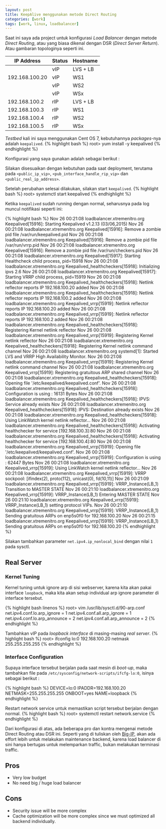 ```yaml
---
layout: post
title: KeepAlive menggunakan metode Direct Routing
categories: [work]
tags: [work, linux, loadbalancer]
---
```


Saat ini saya ada project untuk konfigurasi *Load Balancer* dengan metode *Direct Routing*, atau yang biasa dikenal dengan DSR (*Direct Server Return*). Atau gambaran topologinya seperti ini.

|   IP Address  | Status | Hostname |
|---------------|--------|----------|
|               |  vIP   | LVS + LB |
|192.168.100.20 |  vIP   | WS1      |
|               |  vIP   | WS2      |
|               |  vIP   | WSx      |
|192.168.100.2  |  rIP   | LVS + LB |
|192.168.100.3  |  rIP   | WS1      |
|192.168.100.4  |  rIP   | WS2      |
|192.168.100.5  |  rIP   | WSx      |

<script src="https://gist.github.com/draskolnikova/8ccac12148ca9eea665d.js"></script>

*Testbed* kali ini saya menggunakan Cent OS 7, kebutuhannya *packages*-nya adalah `keepalived`.
{% highlight bash %}
root> yum install -y keepalived
{% endhighlight %}

Konfigurasi yang saya gunakan adalah sebagai berikut :

<script src="https://gist.github.com/draskolnikova/cee0e17dcd9bbdc66c6d.js"></script>

Silakan disesuaikan dengan kebutuhan pada saat deployment, terutama pada `<public_ip_vip>`, `<pub_interface_handle_rip_vip>` dan `<public_real_ip_address>`.

Setelah perubahan selesai dilakukan, silakan start `keepalived`.
{% highlight bash %}
root> systemctl start keepalived
{% endhighlight %}

Ketika `keepalived` sudah running dengan normal, seharusnya pada log muncul notifikasi seperti ini:

{% highlight bash %}
Nov 26 00:21:08 loadbalancer.xtremenitro.org Keepalived[15916]: Starting Keepalived v1.2.13 (03/06,2015)
Nov 26 00:21:08 loadbalancer.xtremenitro.org Keepalived[15916]: Remove a zombie pid file /var/run/keepalived.pid
Nov 26 00:21:08 loadbalancer.xtremenitro.org Keepalived[15916]: Remove a zombie pid file /var/run/vrrp.pid
Nov 26 00:21:08 loadbalancer.xtremenitro.org Keepalived[15916]: Remove a zombie pid file /var/run/checkers.pid
Nov 26 00:21:08 loadbalancer.xtremenitro.org Keepalived[15917]: Starting Healthcheck child process, pid=15918
Nov 26 00:21:08 loadbalancer.xtremenitro.org Keepalived_healthcheckers[15918]: Initializing ipvs 2.6
Nov 26 00:21:08 loadbalancer.xtremenitro.org Keepalived[15917]: Starting VRRP child process, pid=15919
Nov 26 00:21:08 loadbalancer.xtremenitro.org Keepalived_healthcheckers[15918]: Netlink reflector reports IP 192.168.100.20 added
Nov 26 00:21:08 loadbalancer.xtremenitro.org Keepalived_healthcheckers[15918]: Netlink reflector reports IP 192.168.100.2 added
Nov 26 00:21:08 loadbalancer.xtremenitro.org Keepalived_vrrp[15919]: Netlink reflector reports IP 192.168.100.20 added
Nov 26 00:21:08 loadbalancer.xtremenitro.org Keepalived_vrrp[15919]: Netlink reflector reports IP 192.168.100.2 added
Nov 26 00:21:08 loadbalancer.xtremenitro.org Keepalived_healthcheckers[15918]: Registering Kernel netlink reflector
Nov 26 00:21:08 loadbalancer.xtremenitro.org Keepalived_vrrp[15919]: Registering Kernel netlink reflector
Nov 26 00:21:08 loadbalancer.xtremenitro.org Keepalived_healthcheckers[15918]: Registering Kernel netlink command channel
Nov 26 00:21:08 loadbalancer.xtremenitro.org systemd[1]: Started LVS and VRRP High Availability Monitor.
Nov 26 00:21:08 loadbalancer.xtremenitro.org Keepalived_vrrp[15919]: Registering Kernel netlink command channel
Nov 26 00:21:08 loadbalancer.xtremenitro.org Keepalived_vrrp[15919]: Registering gratuitous ARP shared channel
Nov 26 00:21:08 loadbalancer.xtremenitro.org Keepalived_healthcheckers[15918]: Opening file '/etc/keepalived/keepalived.conf'.
Nov 26 00:21:08 loadbalancer.xtremenitro.org Keepalived_healthcheckers[15918]: Configuration is using : 16131 Bytes
Nov 26 00:21:08 loadbalancer.xtremenitro.org Keepalived_healthcheckers[15918]: IPVS: Service already exists
Nov 26 00:21:08 loadbalancer.xtremenitro.org Keepalived_healthcheckers[15918]: IPVS: Destination already exists
Nov 26 00:21:08 loadbalancer.xtremenitro.org Keepalived_healthcheckers[15918]: Using LinkWatch kernel netlink reflector...
Nov 26 00:21:08 loadbalancer.xtremenitro.org Keepalived_healthcheckers[15918]: Activating healthchecker for service [192.168.100.3]:80
Nov 26 00:21:08 loadbalancer.xtremenitro.org Keepalived_healthcheckers[15918]: Activating healthchecker for service [192.168.100.4]:80
Nov 26 00:21:08 loadbalancer.xtremenitro.org Keepalived_vrrp[15919]: Opening file '/etc/keepalived/keepalived.conf'.
Nov 26 00:21:08 loadbalancer.xtremenitro.org Keepalived_vrrp[15919]: Configuration is using : 62447 Bytes
Nov 26 00:21:08 loadbalancer.xtremenitro.org Keepalived_vrrp[15919]: Using LinkWatch kernel netlink reflector...
Nov 26 00:21:08 loadbalancer.xtremenitro.org Keepalived_vrrp[15919]: VRRP sockpool: [ifindex(2), proto(112), unicast(0), fd(10,11)]
Nov 26 00:21:09 loadbalancer.xtremenitro.org Keepalived_vrrp[15919]: VRRP_Instance(LB_1) Transition to MASTER STATE
Nov 26 00:21:10 loadbalancer.xtremenitro.org Keepalived_vrrp[15919]: VRRP_Instance(LB_1) Entering MASTER STATE
Nov 26 00:21:10 loadbalancer.xtremenitro.org Keepalived_vrrp[15919]: VRRP_Instance(LB_1) setting protocol VIPs.
Nov 26 00:21:10 loadbalancer.xtremenitro.org Keepalived_vrrp[15919]: VRRP_Instance(LB_1) Sending gratuitous ARPs on enp5s0f0 for 192.168.100.20
Nov 26 00:21:15 loadbalancer.xtremenitro.org Keepalived_vrrp[15919]: VRRP_Instance(LB_1) Sending gratuitous ARPs on enp5s0f0 for 192.168.100.20
{% endhighlight %}

Silakan tambahkan parameter `net.ipv4.ip_nonlocal_bind` dengan nilai `1` pada sysctl.

## Real Server
### Kernel Tuning
Kernel tuning untuk ignore arp di sisi webserver, karena kita akan pakai interface `loopback`, maka kita akan setup individual arp ignore parameter di interface tersebut.

{% highlight bash linenos %}
root> vim /usr/lib/sysctl.d/90-arp.conf
net.ipv4.conf.lo.arp_ignore = 1
net.ipv4.conf.all.arp_ignore = 1
net.ipv4.conf.lo.arp_announce = 2
net.ipv4.conf.all.arp_announce = 2
{% endhighlight %}

Tambahkan vIP pada *loopback interface* di masing-masing *real server*.
{% highlight bash %}
root> ifconfig lo:0 192.168.100.20 netmask 255.255.255.255
{% endhighlight %}

### Interface Configuration

Supaya interface tersebut berjalan pada saat mesin di *boot-up*, maka tambahkan file pada `/etc/sysconfig/network-scripts/ifcfg-lo:0`, isinya sebagai berikut :

{% highlight bash %}
DEVICE=lo:0
IPADDR=192.168.100.20
NETMASK=255.255.255.255
ONBOOT=yes
NAME=loopback
{% endhighlight %}

Restart network service untuk memastikan script tersebut berjalan dengan normal.
{% highlight bash %}
root> systemctl restart network.service
{% endhighlight %}

Dari konfigurasi di atas, ada beberapa pro dan kontra mengenai metode Direct Routing atau DSR ini. Seperti yang di tuliskan oleh [Big-IP](https://devcentral.f5.com/articles/the-disadvantages-of-dsr-direct-server-return), akan ada effort lebih untuk melakukan maintenance backend, karena load balancer di sini hanya bertugas untuk melemparkan traffic, bukan melakukan terminasi traffic.

## Pros
- Very low budget 
- No need big / huge load balancer

## Cons
- Security issue will be more complex
- Cache optimization will be more complex since we must optimized all backend individually.
